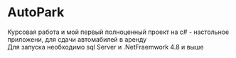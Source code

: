 # AutoPark
Курсовая работа и мой первый полноценный проект на c# - настольное приложени, для сдачи автомабилей в аренду  <br>Для запуска необходимо sql Server и .NetFraemwork 4.8 и выше
